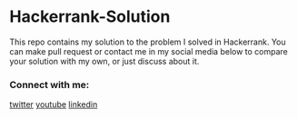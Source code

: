 # Hackerrank-Solution

This repo contains my solution to the problem I solved in Hackerrank. You can make pull request or contact me in my social media below to compare your solution with my own, or just discuss about it.

### Connect with me:

[twitter](https://twitter.com/janatri1398)
[youtube](https://www.youtube.com/channel/UCPM3madHHcVI8V5U2uSMtqA)
[linkedin](https://www.linkedin.com/in/nardiyansah/)
